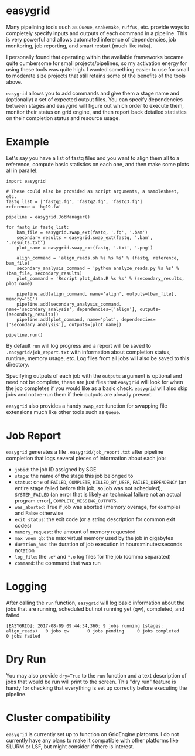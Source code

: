 # easygrid
Many pipelining tools such as `Queue`, `snakemake`, `ruffus`, etc. provide ways to completely specify inputs and outputs of each command in a pipeline. This is very powerful and allows automated inference of dependencies, job monitoring, job reporting, and smart restart (much like `Make`).

I personally found that operating within the available frameworks became quite cumbersome for small projects/pipelines, so my activation energy for using these tools was quite high. I wanted something easier to use for small to moderate size projects that still retains some of the benefits of the tools above.

`easygrid` allows you to add commands and give them a stage name and (optionally) a set of expected output files. You can specify dependencies between stages and easygrid will figure out which order to execute them, monitor their status on grid engine, and then report back detailed statistics on their completion status and resource usage.

# Example
Let's say you have a list of fastq files and you want to align them all to a reference, compute basic statistics on each one, and then make some plots all in parallel:

```
import easygrid

# These could also be provided as script arguments, a samplesheet, etc.
fastq_list = ['fastq1.fq', 'fastq2.fq', 'fastq3.fq']
reference = 'hg19.fa'

pipeline = easygrid.JobManager()

for fastq in fastq_list:
    bam_file = easygrid.swap_ext(fastq, '.fq', '.bam')
    secondary_results = easygrid.swap_ext(fastq, '.bam', '.results.txt')
    plot_name = easygrid.swap_ext(fastq, '.txt', '.png')

    align_command = 'align_reads.sh %s %s %s' % (fastq, reference, bam_file)
    secondary_analysis_command = 'python analyze_reads.py %s %s' % (bam_file, secondary_results)
    plot_command = 'Rscript plot_data.R %s %s' % (secondary_results, plot_name)

    pipeline.add(align_command, name='align', outputs=[bam_file], memory='5G')
    pipeline.add(secondary_analysis_command, name='secondary_analysis', dependencies=['align'], outputs=[secondary_results])
    pipeline.add(plot_command, name='plot', dependencies=['secondary_analysis'], outputs=[plot_name])

pipeline.run()
```

By default `run` will log progress and a report will be saved to `.easygrid/job_report.txt` with information about completion status, runtime, memory usage, etc. Log files from all jobs will also be saved to this directory.

Specifying outputs of each job with the `outputs` argument is optional and need not be complete, these are just files that `easygrid` will look for when the job completes if you would like as a basic check. `easygrid` will also skip jobs and not re-run them if their outputs are already present.

`easygrid` also provides a handy `swap_ext` function for swapping file extensions much like other tools such as `Queue`.

# Job Report
`easygrid` generates a file `.easygrid/job_report.txt` after pipeline completion that logs several pieces of information about each job:

- `jobid`: the job ID assigned by SGE
- `stage`: the name of the stage this job belonged to
- `status`: one of `FAILED`, `COMPLETE`, `KILLED_BY_USER`, `FAILED_DEPENDENCY` (an entire stage failed before this job, so job was not scheduled), `SYSTEM_FAILED` (an error that is likely an technical failure not an actual program error), `COMPLETE_MISSING_OUTPUTS`.
- `was_aborted`: True if job was aborted (memory overage, for example) and False otherwise
- `exit status`: the exit code (or a string description for common exit codes)
- `memory_request`: the amount of memory requested
- `max_vmem_gb`: the max virtual memory used by the job in gigabytes
- `duration_hms`: the duration of job execution in hours:minutes:seconds notation
- `log_file`: the `.e*` and `*.o` log files for the job (comma separated)
- `command`: the command that was run

# Logging

After calling the `run` function, `easygrid` will log basic information about the jobs that are running, scheduled but not running yet (qw), completed, and failed.

```
[EASYGRID]: 2017-08-09 09:44:34,360: 9 jobs running (stages: align_reads)	0 jobs qw       0 jobs pending     0 jobs completed        0 jobs failed
```

# Dry Run
You may also provide `dry=True` to the `run` function and a text description of jobs that would be run will print to the screen. This "dry run" feature is handy for checking that everything is set up correctly before executing the pipeline.

# Cluster compatibility
`easygrid` is currently set up to function on GridEngine platorms. I do not currently have any plans to make it compatible with other platforms like SLURM or LSF, but might consider if there is interest.
